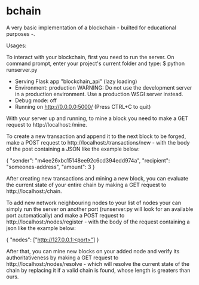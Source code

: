 # bchain
A very basic implementation of a blockchain - builted for educational purposes -.

Usages:

To interact with your blockchain, first you need to run the server.
On command prompt, enter your project's current folder and type:
$ python runserver.py

 * Serving Flask app "blockchain_api" (lazy loading)
 * Environment: production
   WARNING: Do not use the development server in a production environment.
   Use a production WSGI server instead.
 * Debug mode: off
 * Running on http://0.0.0.0:5000/ (Press CTRL+C to quit)
 
 With your server up and running, to mine a block you need to make a GET request to http://localhost:<port>/mine.
 
 To create a new transaction and append it to the next block to be forged, make a POST request to 
 http://localhost:<port>/transactions/new - with the body of the post containing a JSON like the example below:
  
  {
    "sender": "m4ee26xbc15148ee92c6cd394edd974a",
    "recipient": "someones-address",
    "amount": 3
  }
  
  After creating new transactions and mining a new block, you can evaluate the current state of your entire chain by making a
  GET request to http://localhost:<port>/chain.
  
  To add new network neighbouring nodes to your list of nodes your can simply run the server on another port 
  (runserver.py will look for an available port automatically) and make a POST request to http://localhost:<port>/nodes/register -
  with the body of the request containing a json like the example below:
  
  {
    "nodes": ["http://127.0.0.1:<port>"]
  }
  
  After that, you can mine new blocks on your added node and verify its authoritativeness by making a GET request to
  http://localhost:<port>/nodes/resolve -  which will resolve the current state of the chain by replacing it if a valid chain is found,
  whose length is greaters than ours.
  
  
